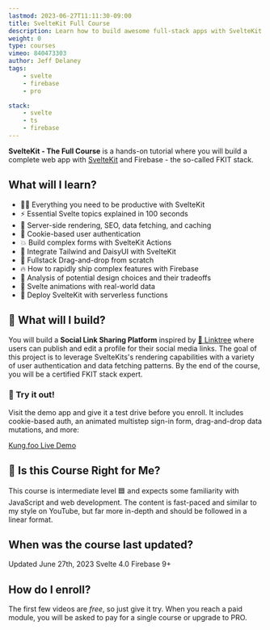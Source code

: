 ```yaml
---
lastmod: 2023-06-27T11:11:30-09:00
title: SvelteKit Full Course
description: Learn how to build awesome full-stack apps with SvelteKit
weight: 0
type: courses
vimeo: 840473303
author: Jeff Delaney
tags: 
    - svelte
    - firebase
    - pro

stack: 
    - svelte
    - ts
    - firebase
---
```


**SvelteKit - The Full Course** is a hands-on tutorial where you will build a complete web app with [SvelteKit](https://kit.svelte.dev/) and Firebase - the so-called FKIT stack. 

## What will I learn?

- 👨‍🎤 Everything you need to be productive with SvelteKit
- ⚡ Essential Svelte topics explained in 100 seconds
- 💪 Server-side rendering, SEO, data fetching, and caching
- 🍪 Cookie-based user authentication
- 💥 Build complex forms with SvelteKit Actions
- 🦋 Integrate Tailwind and DaisyUI with SvelteKit
- 🤏 Fullstack Drag-and-drop from scratch
- 🔥 How to rapidly ship complex features with Firebase
- 🤔 Analysis of potential design choices and their tradeoffs
- 🎨 Svelte animations with real-world data
- 💎 Deploy SvelteKit with serverless functions

## 🦄 What will I build?

You will build a **Social Link Sharing Platform** inspired by [🌴 Linktree](https://linktr.ee/) where users can publish and edit a profile for their social media links. The goal of this project is to leverage SvelteKits's rendering capabilities with a variety of user authentication and data fetching patterns. By the end of the course, you will be a certified FKIT stack expert. 

### 🚀 Try it out!

Visit the demo app and give it a test drive before you enroll. It includes cookie-based auth, an animated multistep sign-in form, drag-and-drop data mutations, and more:

<div>
<a href="https://kung.foo" class="btn btn-orange">Kung.foo Live Demo</a>
</div>

## 🤔 Is this Course Right for Me?

<div class="box box-blue">
This course is intermediate level 🟦 and expects some familiarity with JavaScript and web development. The content is fast-paced and similar to my style on YouTube, but far more in-depth and should be followed in a linear format.
</div>


## When was the course last updated?

<span class="tag tag-sm tag-pro">Updated June 27th, 2023</span> <span class="tag tag-sm tag-svelte">Svelte 4.0</span> <span class="tag tag-sm tag-firebase">Firebase 9+</span>

## How do I enroll?

The first few videos are *free*, so just give it try. When you reach a paid module, you will be asked to pay for a single course or upgrade to PRO. 

